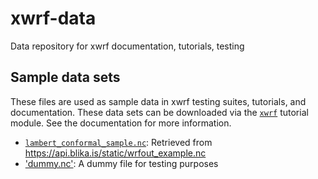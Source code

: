 # xwrf-data

Data repository for xwrf documentation, tutorials, testing

## Sample data sets

These files are used as sample data in xwrf testing suites, tutorials, and documentation. These data sets can be downloaded via the [`xwrf`](https://github.com/ncar-xdev/xwrf) tutorial module. See the documentation for more information.

- [`lambert_conformal_sample.nc`](./data/lambert_conformal_sample.nc): Retrieved from <https://api.blika.is/static/wrfout_example.nc>
- ['dummy.nc'](./data/dummy.nc): A dummy file for testing purposes
